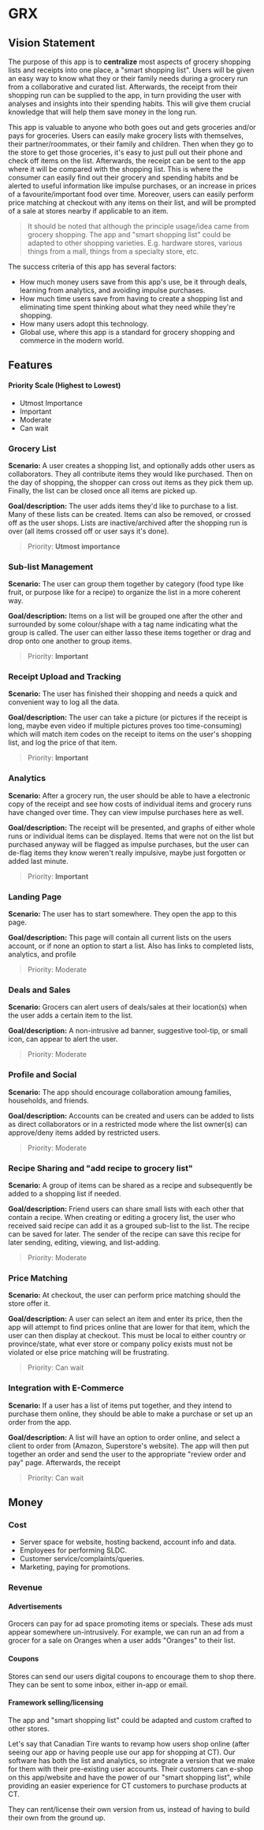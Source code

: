 # GRX

## Vision Statement

The purpose of this app is to **centralize** most aspects of grocery shopping lists and receipts into one place, a "smart shopping list". Users will be given an easy way to know what they or their family needs during a grocery run from a collaborative and curated list. Afterwards, the receipt from their shopping run can be supplied to the app, in turn providing the user with analyses and insights into their spending habits. This will give them crucial knowledge that will help them save money in the long run.

This app is valuable to anyone who both goes out and gets groceries and/or pays for groceries. Users can easily make grocery lists with themselves, their partner/roommates, or their family and children. Then when they go to the store to get those groceries, it's easy to just pull out their phone and check off items on the list. Afterwards, the receipt can be sent to the app where it will be compared with the shopping list. This is where the consumer can easily find out their grocery and spending habits and be alerted to useful information like impulse purchases, or an increase in prices of a favourite/important food over time. Moreover, users can easily perform price matching at checkout with any items on their list, and will be prompted of a sale at stores nearby if applicable to an item.

> It should be noted that although the principle usage/idea came from grocery shopping. The app and "smart shopping list" could be adapted to other shopping varieties. E.g. hardware stores, various things from a mall, things from a specialty store, etc.

The success criteria of this app has several factors:
- How much money users save from this app's use, be it through deals, learning from analytics, and avoiding impulse purchases.
- How much time users save from having to create a shopping list and eliminating time spent thinking about what they need while they're shopping.
- How many users adopt this technology.
- Global use, where this app is a standard for grocery shopping and commerce in the modern world.

## Features

#### Priority Scale (Highest to Lowest)

- Utmost Importance
- Important
- Moderate
- Can wait

### Grocery List

**Scenario:** A user creates a shopping list, and optionally adds other users as collaborators. They all contribute items they would like purchased. Then on the day of shopping, the shopper can cross out items as they pick them up. Finally, the list can be closed once all items are picked up. 

**Goal/description:** The user adds items they'd like to purchase to a list. Many of these lists can be created. Items can  also be removed, or crossed off as the user shops. Lists are inactive/archived after the shopping run is over (all items crossed off or user says it's done). 

> Priority: **Utmost importance**

### Sub-list Management

**Scenario:** The user can group them together by category (food type like fruit, or purpose like for a recipe) to organize the list in a more coherent way.

**Goal/description:** Items on a list will be grouped one after the other and surrounded by some colour/shape with a tag name indicating what the group is called. The user can either lasso these items together or drag and drop onto one another to group items.

> Priority: **Important**

### Receipt Upload and Tracking

**Scenario:** The user has finished their shopping and needs a quick and convenient way to log all the data.

**Goal/description:** The user can take a picture (or pictures if the receipt is long, maybe even video if multiple pictures proves too time-consuming) which will match item codes on the receipt to items on the user's shopping list, and log the price of that item. 

> Priority: **Important**

### Analytics

**Scenario:** After a grocery run, the user should be able to have a electronic copy of the receipt and see how costs of individual items and grocery runs have changed over time. They can view impulse purchases here as well.

**Goal/description:** The receipt will be presented, and graphs of either whole runs or individual items can be displayed. Items that were not on the list but purchased anyway will be flagged as impulse purchases, but the user can de-flag items they know weren't really impulsive, maybe just forgotten or added last minute.

> Priority: **Important**

### Landing Page

**Scenario:** The user has to start somewhere. They open the app to this page.

**Goal/description:** This page will contain all current lists on the users account, or if none an option to start a list. Also has links to completed lists, analytics, and profile

> Priority: Moderate

### Deals and Sales

**Scenario:** Grocers can alert users of deals/sales at their location(s) when the user adds a certain item to the list.

**Goal/description:** A non-intrusive ad banner, suggestive tool-tip, or small icon, can appear to alert the user.

> Priority: Moderate

### Profile and Social

**Scenario:** The app should encourage collaboration amoung families, households, and friends.

**Goal/description:** Accounts can be created and users can be added to lists as direct collaborators or in a restricted mode where the list owner(s) can approve/deny items added by restricted users.

> Priority: Moderate

### Recipe Sharing and "add recipe to grocery list"

**Scenario:** A group of items can be shared as a recipe and subsequently be added to a shopping list if needed.

**Goal/description:** Friend users can share small lists with each other that contain a recipe. When creating or editing a grocery list, the user who received said recipe can add it as a grouped sub-list to the list. The recipe can be saved for later. The sender of the recipe can save this recipe for later sending, editing, viewing, and list-adding.

> Priority: Moderate

### Price Matching

**Scenario:** At checkout, the user can perform price matching should the store offer it.

**Goal/description:** A user can select an item and enter its price, then the app will attempt to find prices online that are lower for that item, which the user can then display at checkout. This must be local to either country or province/state, what ever store or company policy exists must not be violated or else price matching will be frustrating.

> Priority: Can wait

### Integration with E-Commerce

**Scenario:** If a user has a list of items put together, and they intend to purchase them online, they should be able to make a purchase or set up an order from the app.

**Goal/description:** A list will have an option to order online, and select a client to order from (Amazon, Superstore's website). The app will then put together an order and send the user to the appropriate "review order and pay" page. Afterwards, the receipt 

> Priority: Can wait

## Money

### Cost

- Server space for website, hosting backend, account info and data. 
- Employees for performing SLDC. 
- Customer service/complaints/queries.
- Marketing, paying for promotions.

### Revenue

#### Advertisements

Grocers can pay for ad space promoting items or specials. These ads must appear somewhere un-intrusively. For example, we can run an ad from a grocer for a sale on Oranges when a user adds "Oranges" to their list.

#### Coupons

Stores can send our users digital coupons to encourage them to shop there. They can be sent to some inbox, either in-app or email.

#### Framework selling/licensing

The app and "smart shopping list" could be adapted and custom crafted to other stores. 

Let's say that Canadian Tire wants to revamp how users shop online (after seeing our app or having people use our app for shopping at CT). Our software has both the list and analytics, so integrate a version that we make for them with their pre-existing user accounts. Their customers can e-shop on this app/website and have the power of our "smart shopping list", while providing an easier experience for CT customers to purchase products at CT.

They can rent/license their own version from us, instead of having to build their own from the ground up.
